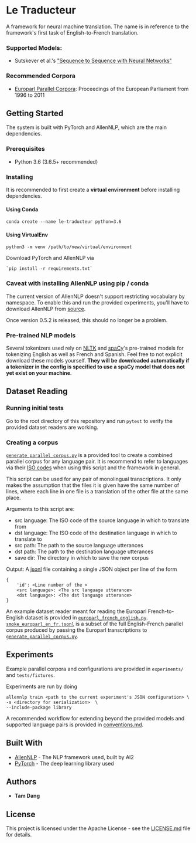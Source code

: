 # Le Traducteur

A framework for neural machine translation. The name is in reference to the framework's first task of English-to-French translation.

### Supported Models:
* Sutskever et al.'s ["Sequence to Sequence with Neural Networks"](https://arxiv.org/abs/1409.3215)

### Recommended Corpora
* [Europarl Parallel Corpora](http://www.statmt.org/europarl/): Proceedings of the European Parliament from 1996 to 2011

## Getting Started

The system is built with PyTorch and AllenNLP, which are the main dependencies.

### Prerequisites

* Python 3.6 (3.6.5+ recommended)

### Installing

It is recommended to first create a **virtual environment** before installing dependencies.

#### Using Conda
`conda create --name le-traducteur python=3.6`

#### Using VirtualEnv
`python3 -m venv /path/to/new/virtual/environment`

Download PyTorch and AllenNLP via

```
`pip install -r requirements.txt`
```

### Caveat with installing AllenNLP using pip / conda
The current version of AllenNLP doesn't support restricting vocabulary by namespace. To enable this and run the
provided experiments, you'll have to download AllenNLP from [source](https://github.com/allenai/allennlp).

Once version 0.5.2 is released, this should no longer be a problem.

### Pre-trained NLP models
Several tokenizers used rely on [NLTK](https://www.nltk.org/) and [spaCy](https://spacy.io/)'s pre-trained models for tokenizing English as well as French and Spanish. Feel free to not explicit download these models yourself. **They will be downloaded automatically if a tokenizer in the config is specified to use a spaCy model that does not yet exist on your machine**.

## Dataset Reading

### Running initial tests
Go to the root directory of this repository and run `pytest` to verify the provided dataset readers are working.

### Creating a corpus
[`generate_parallel_corpus.py`](scripts/generate_parallel_corpus.py) is a provided tool to create a combined parallel corpus for any language pair. It is recommend to refer to languages via their [ISO codes](https://en.wikipedia.org/wiki/ISO_3166-1) when using this script and the framework in general.

This script can be used for any pair of monolingual transcriptions. It only makes the assumption that the files it is given have the same number of lines, where each line in one file is a translation of the other file at the same place.

Arguments to this script are:
* src language: The ISO code of the source language in which to translate from
* dst language: The ISO code of the destination language in which to translate to
* src path: The path to the source language utterances
* dst path: The path to the destination language utterances
* save dir: The directory in which to save the new corpus

Output:
A [jsonl](http://jsonlines.org/) file containing a single JSON object per line of the form
```
{
    'id': <Line number of the >
    <src language>: <The src language utterance>
    <dst language>: <The dst language utterance>
}
```

An example dataset reader meant for reading the Europarl French-to-English dataset is provided in [`europarl_french_english.py`](library/dataset_readers/europarl_english_french.py). [`smoke_europarl_en_fr.jsonl`](tests/fixtures/smoke_europarl_en_fr.jsonl) is a subset of the full English-French parallel corpus produced by passing the Europarl transcriptions to [`generate_parallel_corpus.py`](scripts/generate_parallel_corpus.py).

## Experiments

Example parallel corpora and configurations are provided in `experiments/` and `tests/fixtures`. 

Experiments are run by doing
```
allennlp train <path to the current experiment's JSON configuration> \
-s <directory for serialization>  \
--include-package library
```

A recommended workflow for extending beyond the provided models and supported language pairs is provided in [conventions.md](CONVENTIONS.md).

## Built With

* [AllenNLP](https://allennlp.org/) - The NLP framework used, built by AI2
* [PyTorch](https://pytorch.org/) - The deep learning library used

## Authors

* **Tam Dang**

## License

This project is licensed under the Apache License - see the [LICENSE.md](LICENSE) file for details.
